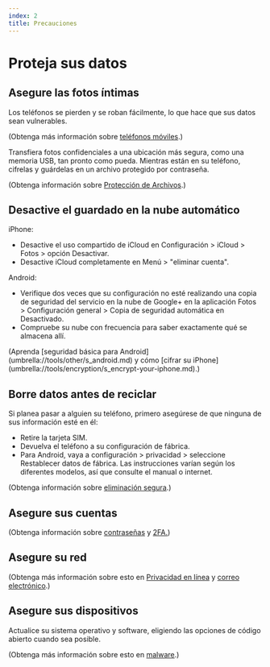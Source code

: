 ```yaml
---
index: 2
title: Precauciones
---
```

# Proteja sus datos

## Asegure las fotos íntimas

Los teléfonos se pierden y se roban fácilmente, lo que hace que sus datos sean vulnerables.

(Obtenga más información sobre [teléfonos móviles](umbrella://communications/mobile-phones/beginner).)

Transfiera fotos confidenciales a una ubicación más segura, como una memoria USB, tan pronto como pueda. Mientras están en su teléfono, cifrelas y guárdelas en un archivo protegido por contraseña.

(Obtenga información sobre [Protección de Archivos](umbrella://information/protecting-files).)

## Desactive el guardado en la nube automático

iPhone:

* Desactive el uso compartido de iCloud en Configuración > iCloud > Fotos > opción Desactivar.
* Desactive iCloud completamente en Menú > "eliminar cuenta".

Android:

* Verifique dos veces que su configuración no esté realizando una copia de seguridad del servicio en la nube de Google+ en la aplicación Fotos > Configuración general > Copia de seguridad automática en Desactivado.
* Compruebe su nube con frecuencia para saber exactamente qué se almacena allí.

(Aprenda [seguridad básica para Android] (umbrella://tools/other/s_android.md) y cómo [cifrar su iPhone] (umbrella://tools/encryption/s_encrypt-your-iphone.md).)

## Borre datos antes de reciclar

Si planea pasar a alguien su teléfono, primero asegúrese de que ninguna de sus información esté en él:

*   Retire la tarjeta SIM.
*   Devuelva el teléfono a su configuración de fábrica.
*   Para Android, vaya a configuración > privacidad > seleccione Restablecer datos de fábrica. Las instrucciones varían según los diferentes modelos, así que consulte el manual o internet.

(Obtenga información sobre [eliminación segura](umbrella://information/safely-deleting).)

## Asegure sus cuentas

(Obtenga información sobre [contraseñas](umbrella://information/passwords/beginner) y [2FA.](umbrella://information/passwords/advanced))

## Asegure su red

(Obtenga más información sobre esto en [Privacidad en línea](umbrella://communications/online-privacy/beginner) y [correo electrónico](umbrella://communications/email/beginner).)

## Asegure sus dispositivos

Actualice su sistema operativo y software, eligiendo las opciones de código abierto cuando sea posible.

(Obtenga más información sobre esto en [malware](umbrella://information/malware/beginner).)